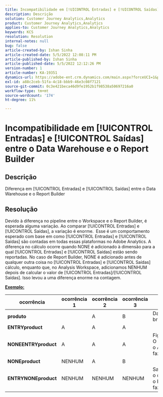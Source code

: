 ```yaml
---
title: Incompatibilidade em [!UICONTROL Entradas] e [!UICONTROL Saídas] entre o Data Warehouse e o Report Builder
description: Descrição
solution: Customer Journey Analytics,Analytics
product: Customer Journey Analytics,Analytics
applies-to: Customer Journey Analytics,Analytics
keywords: KCS
resolution: Resolution
internal-notes: null
bug: false
article-created-by: Ishan Sinha
article-created-date: 5/5/2022 12:08:11 PM
article-published-by: Ishan Sinha
article-published-date: 5/5/2022 12:12:26 PM
version-number: 1
article-number: KA-19351
dynamics-url: https://adobe-ent.crm.dynamics.com/main.aspx?forceUCI=1&pagetype=entityrecord&etn=knowledgearticle&id=92c7a606-6ccc-ec11-a7b5-6045bd00db25
exl-id: a88c2ceb-51fa-4c18-bbb9-46e3c08f7121
source-git-commit: 0c3e421beca46d9fe1952b1f98538a50697216a0
workflow-type: tm+mt
source-wordcount: '174'
ht-degree: 11%

---
```


# Incompatibilidade em [!UICONTROL Entradas] e [!UICONTROL Saídas] entre o Data Warehouse e o Report Builder

## Descrição

Diferença em [!UICONTROL Entradas] e [!UICONTROL Saídas] entre o Data Warehouse e o Report Builder

## Resolução


Devido à diferença no pipeline entre o Workspace e o Report Builder, é esperada alguma variação. Ao comparar [!UICONTROL Entradas] e [!UICONTROL Saídas], a variação é enorme. 
Esse é um comportamento esperado com base em como [!UICONTROL Entradas] e [!UICONTROL Saídas] são contadas em todas essas plataformas no Adobe Analytics. A diferença no cálculo ocorre quando NONE é adicionado à dimensão para a qual [!UICONTROL Entradas] e [!UICONTROL Saídas] estão sendo reportadas. No caso de Report Builder, NONE é adicionado antes de qualquer outra coisa no [!UICONTROL Entradas] e [!UICONTROL Saídas] cálculo, enquanto que, no Analysis Workspace, adicionamos NENHUM depois de calcular o valor de [!UICONTROL Entradas]/[!UICONTROL Saídas]. Isso levou a uma diferença enorme na contagem.

<u><b>Exemplo:</b></u>


| <b>ocorrência</b> | <b>ocorrência 1</b> | <b>ocorrência 2</b> | <b>ocorrência 3</b> |   |
| --- | --- | --- | --- | --- |
| <b>produto</b> |   | A | B | Dados brutos |
| <b>ENTRYproduct</b> | A | A | A |   |
| <b>NONEENTRYproduct</b> | A | A | A | Figura O que o AW faz |
| <b>NONEproduct</b> | NENHUM | A | B |   |
| <b>ENTRYNONEproduct</b> | NENHUM | NENHUM | NENHUM | Saiba o que o RB faz |
